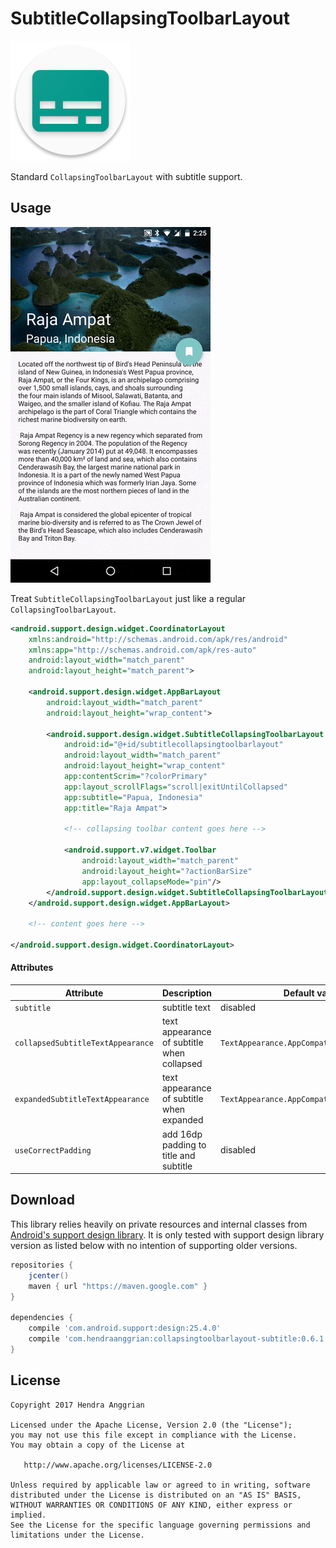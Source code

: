 SubtitleCollapsingToolbarLayout
===============================
![icon][icon]

Standard `CollapsingToolbarLayout` with subtitle support.

Usage
-----
![demo][demo]

Treat `SubtitleCollapsingToolbarLayout` just like a regular `CollapsingToolbarLayout`.
```xml
<android.support.design.widget.CoordinatorLayout
    xmlns:android="http://schemas.android.com/apk/res/android"
    xmlns:app="http://schemas.android.com/apk/res-auto"
    android:layout_width="match_parent"
    android:layout_height="match_parent">

    <android.support.design.widget.AppBarLayout
        android:layout_width="match_parent"
        android:layout_height="wrap_content">

        <android.support.design.widget.SubtitleCollapsingToolbarLayout
            android:id="@+id/subtitlecollapsingtoolbarlayout"
            android:layout_width="match_parent"
            android:layout_height="wrap_content"
            app:contentScrim="?colorPrimary"
            app:layout_scrollFlags="scroll|exitUntilCollapsed"
            app:subtitle="Papua, Indonesia"
            app:title="Raja Ampat">

            <!-- collapsing toolbar content goes here -->

            <android.support.v7.widget.Toolbar
                android:layout_width="match_parent"
                android:layout_height="?actionBarSize"
                app:layout_collapseMode="pin"/>
        </android.support.design.widget.SubtitleCollapsingToolbarLayout>
    </android.support.design.widget.AppBarLayout>

    <!-- content goes here -->

</android.support.design.widget.CoordinatorLayout>
```

#### Attributes
| Attribute                         | Description                                | Default value/behavior                               |
|-----------------------------------|--------------------------------------------|------------------------------------------------------|
| `subtitle`                        | subtitle text                              | disabled                                             |
| `collapsedSubtitleTextAppearance` | text appearance of subtitle when collapsed | `TextAppearance.AppCompat.Widget.ActionBar.Subtitle` |
| `expandedSubtitleTextAppearance`  | text appearance of subtitle when expanded  | `TextAppearance.AppCompat.Headline`                  |
| `useCorrectPadding`               | add 16dp padding to title and subtitle     | disabled                                             |

Download
--------
This library relies heavily on private resources and internal classes from [Android's support design library][design].
It is only tested with support design library version as listed below with no intention of supporting older versions.
```gradle
repositories {
    jcenter()
    maven { url "https://maven.google.com" }
}

dependencies {
    compile 'com.android.support:design:25.4.0'
    compile 'com.hendraanggrian:collapsingtoolbarlayout-subtitle:0.6.1'
}
```

License
-------
    Copyright 2017 Hendra Anggrian

    Licensed under the Apache License, Version 2.0 (the "License");
    you may not use this file except in compliance with the License.
    You may obtain a copy of the License at

       http://www.apache.org/licenses/LICENSE-2.0

    Unless required by applicable law or agreed to in writing, software
    distributed under the License is distributed on an "AS IS" BASIS,
    WITHOUT WARRANTIES OR CONDITIONS OF ANY KIND, either express or implied.
    See the License for the specific language governing permissions and
    limitations under the License.
    
[icon]: /example/res/mipmap-xxxhdpi/ic_launcher.png
[demo]: /art/demo_collapsingtoolbarlayout-subtitle.gif
[design]: https://github.com/android/platform_frameworks_support/tree/master/design
